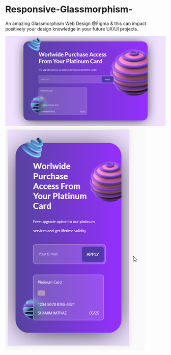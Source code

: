# Responsive-Glassmorphism-
An amazing Glassmorphism Web Design @Figma​ &amp; this can impact positively your design knowledge in your future  UX/UI projects.

![](Screenshot.png)
![](mobile.png)
